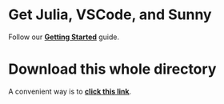 # Get Julia, VSCode, and Sunny

Follow our **[Getting Started](https://github.com/SunnySuite/Sunny.jl/wiki/Getting-started-with-Julia)** guide.

# Download this whole directory

A convenient way is to **[click this link](https://download-directory.github.io/?url=https%3A%2F%2Fgithub.com%2FSunnySuite%2FSunnyContributed%2Ftree%2Fmain%2Fworkshops%2FACNS_2024%2FExamples)**.

